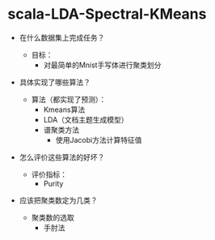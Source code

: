# scala-LDA-Spectral-KMeans
* 在什么数据集上完成任务？
  * 目标：
    * 对最简单的Mnist手写体进行聚类划分
    
* 具体实现了哪些算法？
  * 算法（都实现了预测）：
    * Kmeans算法
    * LDA（文档主题生成模型）
    * 谱聚类方法
      * 使用Jacobi方法计算特征值

* 怎么评价这些算法的好坏？
  * 评价指标：
    * Purity
    
* 应该把聚类数定为几类？
  * 聚类数的选取
    * 手肘法
